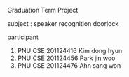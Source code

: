 Graduation Term Project

subject : speaker recognition doorlock

participant
1. PNU CSE 201124416 Kim dong hyun
2. PNU CSE 201124456 Park jin woo
3. PNU CSE 201124476 Ahn sang won
